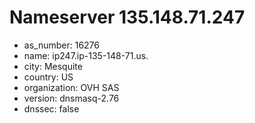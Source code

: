 # Nameserver 135.148.71.247

* as_number: 16276
* name: ip247.ip-135-148-71.us.
* city: Mesquite
* country: US
* organization: OVH SAS
* version: dnsmasq-2.76
* dnssec: false
